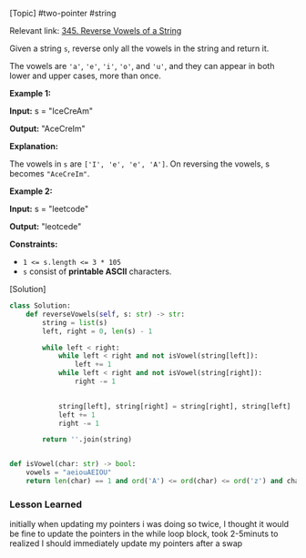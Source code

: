 [Topic] #two-pointer #string 

Relevant link: [345. Reverse Vowels of a String](https://leetcode.com/problems/reverse-vowels-of-a-string/)

Given a string `s`, reverse only all the vowels in the string and return it.

The vowels are `'a'`, `'e'`, `'i'`, `'o'`, and `'u'`, and they can appear in both lower and upper cases, more than once.

**Example 1:**

**Input:** s = "IceCreAm"

**Output:** "AceCreIm"

**Explanation:**

The vowels in `s` are `['I', 'e', 'e', 'A']`. On reversing the vowels, s becomes `"AceCreIm"`.

**Example 2:**

**Input:** s = "leetcode"

**Output:** "leotcede"

**Constraints:**

- `1 <= s.length <= 3 * 105`
- `s` consist of **printable ASCII** characters.

[Solution]

```python
class Solution:
    def reverseVowels(self, s: str) -> str:
        string = list(s)
        left, right = 0, len(s) - 1

        while left < right:
            while left < right and not isVowel(string[left]):
                left += 1
            while left < right and not isVowel(string[right]):
                right -= 1

            
            string[left], string[right] = string[right], string[left]
            left += 1
            right -= 1

        return ''.join(string)


def isVowel(char: str) -> bool:
    vowels = "aeiouAEIOU"
    return len(char) == 1 and ord('A') <= ord(char) <= ord('z') and char in vowels

```


### Lesson Learned

initially when updating my pointers i was doing so twice, I thought it would be fine to update the pointers in the while loop block,  took 2-5minuts to realized I should immediately update my pointers after a swap 